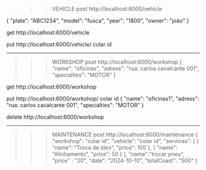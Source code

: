 >>> VEHICLE
post http://localhost:6000/vehicle

{
  "plate": "ABC1234",
  "model": "fusca",
  "year": "1800",
  "owner": "joão"
}

get http://localhost:6000/vehicle

put http://localhost:6000/vehicle/ colar id



_____________________________________
>>>WORKSHOP
post http://localhost:6000/workshop
{
  "name": "oficinas",
  "adress": "rua: carlos cavalcante 001",
  "specialties": "MOTOR"
}

get http://localhost:6000/workshop

put http://localhost:6000/workshop/ colar id
{
  "name": "oficinas1",
  "adress": "rua: carlos cavalcante 001",
  "specialties": "MOTOR"
}

delete http://localhost:6000/workshop

____________________________________________

>>>MAINTENANCE
post http://localhost:6000/maintenance
 {
  "workshop": "colar id",
  "vehicle": "colar id",
   "services": [
    {
      "name": "Troca de óleo",
      "price": 100
    },
    {
      "name": "Alinhamento",
      "price": 50
    }
  ],
    "name":"trocar pneu",
    "price" : "20",
  "date": "2024-10-10",
  "totalCoast": "500"
}

